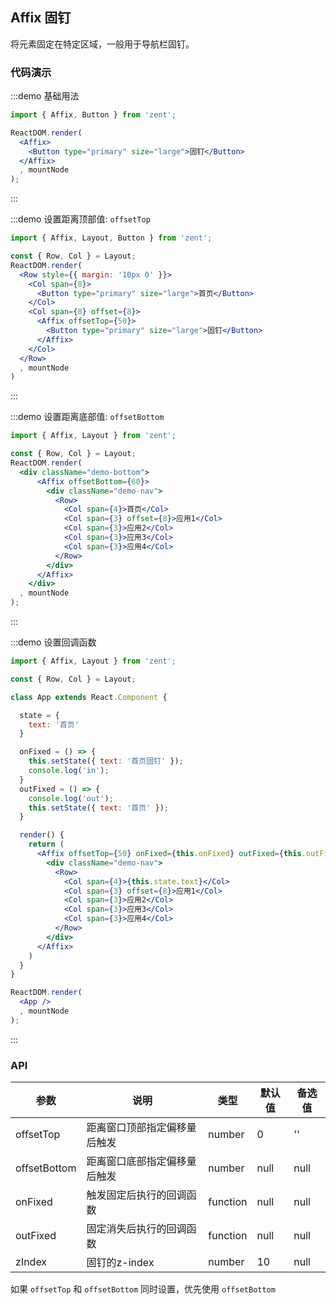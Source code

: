 ## Affix 固钉

将元素固定在特定区域，一般用于导航栏固钉。

### 代码演示

:::demo 基础用法
```jsx
import { Affix, Button } from 'zent';

ReactDOM.render(
  <Affix>
    <Button type="primary" size="large">固钉</Button>
  </Affix>
  , mountNode
);
```
:::

:::demo 设置距离顶部值: `offsetTop`
```jsx
import { Affix, Layout, Button } from 'zent';

const { Row, Col } = Layout;
ReactDOM.render(
  <Row style={{ margin: '10px 0' }}>
    <Col span={8}>
      <Button type="primary" size="large">首页</Button>
    </Col>
    <Col span={8} offset={8}>
      <Affix offsetTop={50}>
        <Button type="primary" size="large">固钉</Button>
      </Affix>
    </Col>
  </Row>
  , mountNode
)
```
:::


:::demo 设置距离底部值: `offsetBottom`
```jsx
import { Affix, Layout } from 'zent';

const { Row, Col } = Layout;
ReactDOM.render(
  <div className="demo-bottom">
      <Affix offsetBottom={60}>
        <div className="demo-nav">
          <Row>
            <Col span={4}>首页</Col>
            <Col span={3} offset={8}>应用1</Col>
            <Col span={3}>应用2</Col>
            <Col span={3}>应用3</Col>
            <Col span={3}>应用4</Col>
          </Row>
        </div>
      </Affix>
    </div>
  , mountNode
);
```
:::

:::demo 设置回调函数
```jsx
import { Affix, Layout } from 'zent';

const { Row, Col } = Layout;

class App extends React.Component {

  state = {
    text: '首页'
  }

  onFixed = () => {
    this.setState({ text: '首页固钉' });
    console.log('in');
  }
  outFixed = () => {
    console.log('out');
    this.setState({ text: '首页' });
  }

  render() {
    return (
      <Affix offsetTop={50} onFixed={this.onFixed} outFixed={this.outFixed}>
        <div className="demo-nav">
          <Row>
            <Col span={4}>{this.state.text}</Col>
            <Col span={3} offset={8}>应用1</Col>
            <Col span={3}>应用2</Col>
            <Col span={3}>应用3</Col>
            <Col span={3}>应用4</Col>
          </Row>
        </div>
      </Affix>
    )
  }
}

ReactDOM.render(
  <App />
  , mountNode
);
```
:::


### API



| 参数 | 说明 | 类型 | 默认值 | 备选值 |
|------|------|------|--------|--------|
| offsetTop | 距离窗口顶部指定偏移量后触发 | number | 0 | '' |
| offsetBottom | 距离窗口底部指定偏移量后触发 | number | null | null |
| onFixed | 触发固定后执行的回调函数 | function | null | null |
| outFixed | 固定消失后执行的回调函数 | function | null | null |
| zIndex | 固钉的z-index | number | 10 | null |

如果 `offsetTop` 和 `offsetBottom` 同时设置，优先使用 `offsetBottom`

<style>
.demo-nav {
    width: 100%;
    height: 60px;
    background-color: #ededed;
    line-height: 60px;
    text-align: center;
}
</style>
